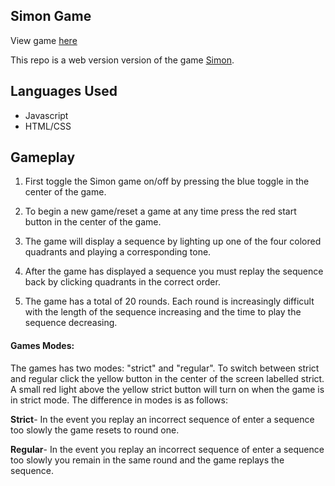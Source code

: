 ## Simon Game

View game [here](http://waringc.github.io/simon-game)

This repo is a web version version of the game [Simon](https://en.wikipedia.org/wiki/Simon_%28game%29).

## Languages Used
* Javascript
* HTML/CSS

## Gameplay

1. First toggle the Simon game on/off by pressing the blue toggle in the center of the game.

2.  To begin a new game/reset a game at any time press the red start button in the center of the game.

3.  The game will display a sequence by lighting up one of the four colored quadrants and playing a corresponding tone.

4.  After the game has displayed a sequence you must replay the sequence back by clicking quadrants in the correct order.

5.  The game has a total of 20 rounds.  Each round is increasingly difficult with the length of the sequence increasing and the time to play the sequence decreasing.

#### Games Modes:

 The games has two modes: "strict" and "regular".  To switch between strict and regular click the yellow button in the center of the screen labelled strict.  A small red light above the yellow strict button will turn on when the game is in strict mode. The difference in modes is as follows:

 **Strict**- In the event you replay an incorrect sequence of enter a sequence too slowly the game resets to round one.

  **Regular**- In the event you replay an incorrect sequence of enter a sequence too slowly you remain in the same round and the game replays the sequence.
